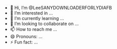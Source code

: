 - 👋 Hi, I’m @LeeSANYDOWNLOADERFORLYDIAFB
- 👀 I’m interested in ...
- 🌱 I’m currently learning ...
- 💞️ I’m looking to collaborate on ...
- 📫 How to reach me ...
- 😄 Pronouns: ...
- ⚡ Fun fact: ...

<!---
LeeSANYDOWNLOADERFORLYDIAFB/LeeSANYDOWNLOADERFORLYDIAFB is a ✨ special ✨ repository because its `README.md` (this file) appears on your GitHub profile.
You can click the Preview link to take a look at your changes.
--->
